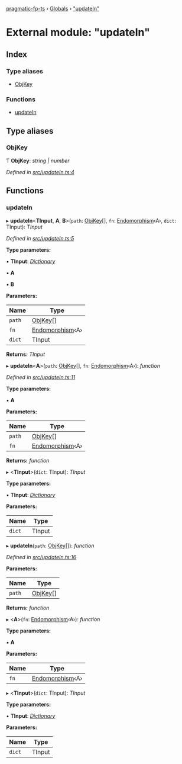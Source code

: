 [pragmatic-fp-ts](../README.md) › [Globals](../globals.md) › ["updateIn"](_updatein_.md)

# External module: "updateIn"

## Index

### Type aliases

* [ObjKey](_updatein_.md#objkey)

### Functions

* [updateIn](_updatein_.md#updatein)

## Type aliases

###  ObjKey

Ƭ **ObjKey**: *string | number*

*Defined in [src/updateIn.ts:4](https://github.com/hermann-p/pragmatic-fp-ts/blob/893c172/src/updateIn.ts#L4)*

## Functions

###  updateIn

▸ **updateIn**<**TInput**, **A**, **B**>(`path`: [ObjKey](_updatein_.md#objkey)[], `fn`: [Endomorphism](_types_.md#endomorphism)‹A›, `dict`: TInput): *TInput*

*Defined in [src/updateIn.ts:5](https://github.com/hermann-p/pragmatic-fp-ts/blob/893c172/src/updateIn.ts#L5)*

**Type parameters:**

▪ **TInput**: *[Dictionary](_types_.md#dictionary)*

▪ **A**

▪ **B**

**Parameters:**

Name | Type |
------ | ------ |
`path` | [ObjKey](_updatein_.md#objkey)[] |
`fn` | [Endomorphism](_types_.md#endomorphism)‹A› |
`dict` | TInput |

**Returns:** *TInput*

▸ **updateIn**<**A**>(`path`: [ObjKey](_updatein_.md#objkey)[], `fn`: [Endomorphism](_types_.md#endomorphism)‹A›): *function*

*Defined in [src/updateIn.ts:11](https://github.com/hermann-p/pragmatic-fp-ts/blob/893c172/src/updateIn.ts#L11)*

**Type parameters:**

▪ **A**

**Parameters:**

Name | Type |
------ | ------ |
`path` | [ObjKey](_updatein_.md#objkey)[] |
`fn` | [Endomorphism](_types_.md#endomorphism)‹A› |

**Returns:** *function*

▸ <**TInput**>(`dict`: TInput): *TInput*

**Type parameters:**

▪ **TInput**: *[Dictionary](_types_.md#dictionary)*

**Parameters:**

Name | Type |
------ | ------ |
`dict` | TInput |

▸ **updateIn**(`path`: [ObjKey](_updatein_.md#objkey)[]): *function*

*Defined in [src/updateIn.ts:16](https://github.com/hermann-p/pragmatic-fp-ts/blob/893c172/src/updateIn.ts#L16)*

**Parameters:**

Name | Type |
------ | ------ |
`path` | [ObjKey](_updatein_.md#objkey)[] |

**Returns:** *function*

▸ <**A**>(`fn`: [Endomorphism](_types_.md#endomorphism)‹A›): *function*

**Type parameters:**

▪ **A**

**Parameters:**

Name | Type |
------ | ------ |
`fn` | [Endomorphism](_types_.md#endomorphism)‹A› |

▸ <**TInput**>(`dict`: TInput): *TInput*

**Type parameters:**

▪ **TInput**: *[Dictionary](_types_.md#dictionary)*

**Parameters:**

Name | Type |
------ | ------ |
`dict` | TInput |
